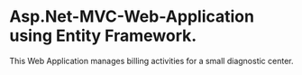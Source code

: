 # Asp.Net-MVC-Web-Application using Entity Framework.
This Web Application manages billing activities for a small diagnostic center.
